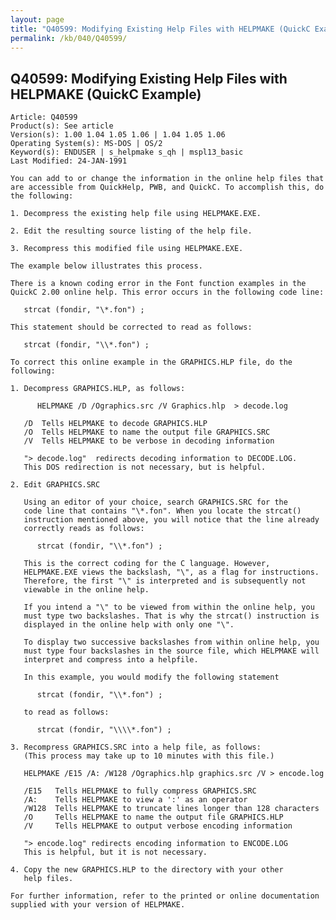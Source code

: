 ```yaml
---
layout: page
title: "Q40599: Modifying Existing Help Files with HELPMAKE (QuickC Example)"
permalink: /kb/040/Q40599/
---
```


## Q40599: Modifying Existing Help Files with HELPMAKE (QuickC Example)

	Article: Q40599
	Product(s): See article
	Version(s): 1.00 1.04 1.05 1.06 | 1.04 1.05 1.06
	Operating System(s): MS-DOS | OS/2
	Keyword(s): ENDUSER | s_helpmake s_qh | mspl13_basic
	Last Modified: 24-JAN-1991
	
	You can add to or change the information in the online help files that
	are accessible from QuickHelp, PWB, and QuickC. To accomplish this, do
	the following:
	
	1. Decompress the existing help file using HELPMAKE.EXE.
	
	2. Edit the resulting source listing of the help file.
	
	3. Recompress this modified file using HELPMAKE.EXE.
	
	The example below illustrates this process.
	
	There is a known coding error in the Font function examples in the
	QuickC 2.00 online help. This error occurs in the following code line:
	
	   strcat (fondir, "\*.fon") ;
	
	This statement should be corrected to read as follows:
	
	   strcat (fondir, "\\*.fon") ;
	
	To correct this online example in the GRAPHICS.HLP file, do the
	following:
	
	1. Decompress GRAPHICS.HLP, as follows:
	
	      HELPMAKE /D /Ographics.src /V Graphics.hlp  > decode.log
	
	   /D  Tells HELPMAKE to decode GRAPHICS.HLP
	   /O  Tells HELPMAKE to name the output file GRAPHICS.SRC
	   /V  Tells HELPMAKE to be verbose in decoding information
	
	   "> decode.log"  redirects decoding information to DECODE.LOG.
	   This DOS redirection is not necessary, but is helpful.
	
	2. Edit GRAPHICS.SRC
	
	   Using an editor of your choice, search GRAPHICS.SRC for the
	   code line that contains "\*.fon". When you locate the strcat()
	   instruction mentioned above, you will notice that the line already
	   correctly reads as follows:
	
	      strcat (fondir, "\\*.fon") ;
	
	   This is the correct coding for the C language. However,
	   HELPMAKE.EXE views the backslash, "\", as a flag for instructions.
	   Therefore, the first "\" is interpreted and is subsequently not
	   viewable in the online help.
	
	   If you intend a "\" to be viewed from within the online help, you
	   must type two backslashes. That is why the strcat() instruction is
	   displayed in the online help with only one "\".
	
	   To display two successive backslashes from within online help, you
	   must type four backslashes in the source file, which HELPMAKE will
	   interpret and compress into a helpfile.
	
	   In this example, you would modify the following statement
	
	      strcat (fondir, "\\*.fon") ;
	
	   to read as follows:
	
	      strcat (fondir, "\\\\*.fon") ;
	
	3. Recompress GRAPHICS.SRC into a help file, as follows:
	   (This process may take up to 10 minutes with this file.)
	
	   HELPMAKE /E15 /A: /W128 /Ographics.hlp graphics.src /V > encode.log
	
	   /E15   Tells HELPMAKE to fully compress GRAPHICS.SRC
	   /A:    Tells HELPMAKE to view a ':' as an operator
	   /W128  Tells HELPMAKE to truncate lines longer than 128 characters
	   /O     Tells HELPMAKE to name the output file GRAPHICS.HLP
	   /V     Tells HELPMAKE to output verbose encoding information
	
	   "> encode.log" redirects encoding information to ENCODE.LOG
	   This is helpful, but it is not necessary.
	
	4. Copy the new GRAPHICS.HLP to the directory with your other
	   help files.
	
	For further information, refer to the printed or online documentation
	supplied with your version of HELPMAKE.
